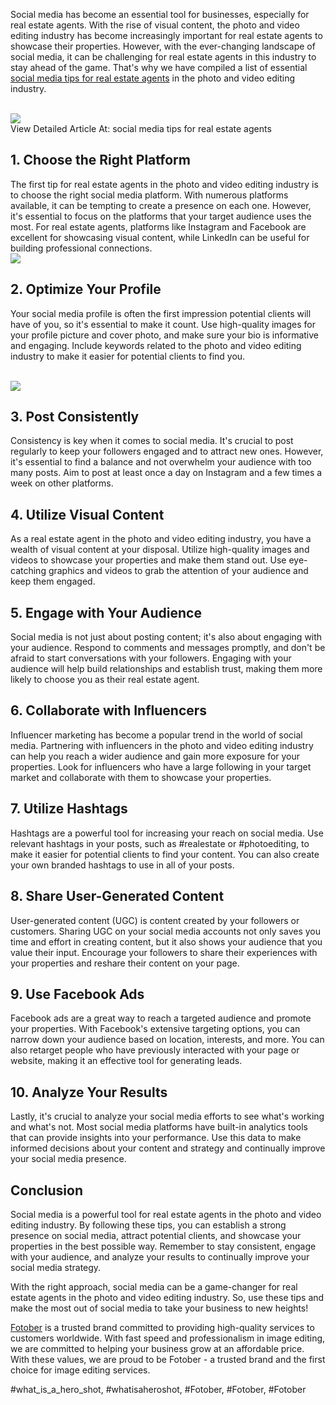 <p>Social media has become an essential tool for businesses, especially for real estate agents. With the rise of visual content, the photo and video editing industry has become increasingly important for real estate agents to showcase their properties. However, with the ever-changing landscape of social media, it can be challenging for real estate agents in this industry to stay ahead of the game. That's why we have compiled a list of essential <a href="https://fotober.com/social-media-tips-for-real-estate-agents">social media tips for real estate agents</a> in the photo and video editing industry.</p><br><img src="https://fotober.com/_next/image?url=https%3A%2F%2Fapi-fotober.fotober.com%2Fassets%2Fe6735483-425f-452d-9507-ea7a9b75ef70&w=828&q=75"></br>
View Detailed Article At: social media tips for real estate agents<h2>1. Choose the Right Platform</h2><p>The first tip for real estate agents in the photo and video editing industry is to choose the right social media platform. With numerous platforms available, it can be tempting to create a presence on each one. However, it's essential to focus on the platforms that your target audience uses the most. For real estate agents, platforms like Instagram and Facebook are excellent for showcasing visual content, while LinkedIn can be useful for building professional connections.<br><img src="https://api-fotober.fotober.com/assets/83e7660e-9c3c-484c-9615-d468a4e0e100.jpg?width=1200&height=800"></br><h2>2. Optimize Your Profile</h2><p>Your social media profile is often the first impression potential clients will have of you, so it's essential to make it count. Use high-quality images for your profile picture and cover photo, and make sure your bio is informative and engaging. Include keywords related to the photo and video editing industry to make it easier for potential clients to find you.</p><br><img src="https://api-fotober.fotober.com/assets/2305e743-f19d-40a7-9af5-0a980f2e3d24.jpg?width=1200&height=800"></br><h2>3. Post Consistently</h2><p>Consistency is key when it comes to social media. It's crucial to post regularly to keep your followers engaged and to attract new ones. However, it's essential to find a balance and not overwhelm your audience with too many posts. Aim to post at least once a day on Instagram and a few times a week on other platforms.<h2>4. Utilize Visual Content</h2><p>As a real estate agent in the photo and video editing industry, you have a wealth of visual content at your disposal. Utilize high-quality images and videos to showcase your properties and make them stand out. Use eye-catching graphics and videos to grab the attention of your audience and keep them engaged.</p><h2>5. Engage with Your Audience</h2><p>Social media is not just about posting content; it's also about engaging with your audience. Respond to comments and messages promptly, and don't be afraid to start conversations with your followers. Engaging with your audience will help build relationships and establish trust, making them more likely to choose you as their real estate agent.<h2>6. Collaborate with Influencers</h2><p>Influencer marketing has become a popular trend in the world of social media. Partnering with influencers in the photo and video editing industry can help you reach a wider audience and gain more exposure for your properties. Look for influencers who have a large following in your target market and collaborate with them to showcase your properties.</p><h2>7. Utilize Hashtags</h2><p>Hashtags are a powerful tool for increasing your reach on social media. Use relevant hashtags in your posts, such as #realestate or #photoediting, to make it easier for potential clients to find your content. You can also create your own branded hashtags to use in all of your posts.</p><h2>8. Share User-Generated Content</h2><p>User-generated content (UGC) is content created by your followers or customers. Sharing UGC on your social media accounts not only saves you time and effort in creating content, but it also shows your audience that you value their input. Encourage your followers to share their experiences with your properties and reshare their content on your page.</p><h2>9. Use Facebook Ads</h2><p>Facebook ads are a great way to reach a targeted audience and promote your properties. With Facebook's extensive targeting options, you can narrow down your audience based on location, interests, and more. You can also retarget people who have previously interacted with your page or website, making it an effective tool for generating leads.</p><h2>10. Analyze Your Results</h2><p>Lastly, it's crucial to analyze your social media efforts to see what's working and what's not. Most social media platforms have built-in analytics tools that can provide insights into your performance. Use this data to make informed decisions about your content and strategy and continually improve your social media presence.</p><h2>Conclusion</h2><p>Social media is a powerful tool for real estate agents in the photo and video editing industry. By following these tips, you can establish a strong presence on social media, attract potential clients, and showcase your properties in the best possible way. Remember to stay consistent, engage with your audience, and analyze your results to continually improve your social media strategy.</p><p>With the right approach, social media can be a game-changer for real estate agents in the photo and video editing industry. So, use these tips and make the most out of social media to take your business to new heights!</p><p><a href="https://fotober.com/">Fotober</a> is a trusted brand committed to providing high-quality services to customers worldwide. With fast speed and professionalism in image editing, we are committed to helping your business grow at an affordable price. With these values, we are proud to be Fotober - a trusted brand and the first choice for image editing services.</p>
#what_is_a_hero_shot, #whatisaheroshot, #Fotober, #Fotober, #Fotober
